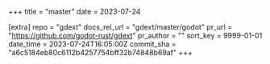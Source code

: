 +++
title = "master"
date = 2023-07-24

[extra]
repo = "gdext"
docs_rel_url = "gdext/master/godot"
pr_url = "https://github.com/godot-rust/gdext"
pr_author = ""
sort_key = 9999-01-01
date_time = 2023-07-24T16:05:00Z
commit_sha = "a6c5184eb80c6112b4257754bff32b74848b69af"
+++


